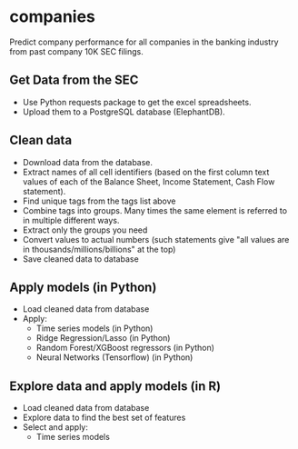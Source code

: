 # companies
Predict company performance for all companies in the banking industry from past company 10K SEC filings.

## Get Data from the SEC
  - Use Python requests package to get the excel spreadsheets.
  - Upload them to a PostgreSQL database (ElephantDB).

## Clean data
  - Download data from the database.
  - Extract names of all cell identifiers (based on the first column text values of each of the Balance Sheet, Income Statement, Cash Flow statement).
  - Find unique tags from the tags list above
  - Combine tags into groups. Many times the same element is referred to in multiple different ways.
  - Extract only the groups you need
  - Convert values to actual numbers (such statements give "all values are in thousands/millions/billions" at the top)
  - Save cleaned data to database

## Apply models (in Python)
  - Load cleaned data from database
  - Apply:
    - Time series models (in Python)
    - Ridge Regression/Lasso (in Python)
    - Random Forest/XGBoost regressors (in Python)
    - Neural Networks (Tensorflow) (in Python)
  
 ## Explore data and apply models (in R)
  - Load cleaned data from database
  - Explore data to find the best set of features
  - Select and apply:
    - Time series models

